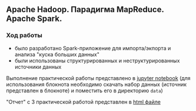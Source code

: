 ## Apache Hadoop. Парадигма MapReduce. Apache Spark.

### Ход работы

- было разработано Spark-приложение для импорта/экпорта и анализа "куска больших данных"
- были использованы структурированных и неструктурированных источники данных

Выполнение практической работы представлено в [jupyter notebook][jupyter-notebook] (для использования блокнота необходимо скачать набор данных (источник представлен в блокноте) и поместить его в директорию `data`)

"Отчет" с 3 практической работой представлен в [html файле][html-file]

[jupyter-notebook]: lab4.ipynb
[html-file]: lab4.html
